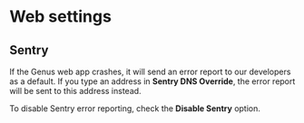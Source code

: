 # Web settings

## Sentry

If the Genus web app crashes, it will send an error report to our developers as a default. If you type an address in **Sentry DNS Override**, the error report will be sent to this address instead.

To disable Sentry error reporting, check the **Disable Sentry** option.
